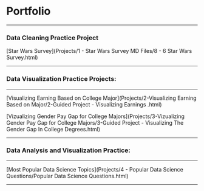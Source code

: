 # Portfolio

---

### Data Cleaning Practice Project

[Star Wars Survey](Projects/1 - Star Wars Survey MD Files/8 - 6 Star Wars Survey.html)

---
### Data Visualization Practice Projects: 
---
[Visualizing Earning Based on College Major](Projects/2-Visualizing Earning Based on Major/2-Guided Project - Visualizing Earnings .html)

[Vizualizing Gender Pay Gap for College Majors](Projects/3-Vizualizing Gender Pay Gap for College Majors/3-Guided Project - Visualizing The Gender Gap In College Degrees.html)

---
### Data Analysis and Visualization Practice:
---
[Most Popular Data Science Topics](Projects/4 - Popular Data Science Questions/Popular Data Science Questions.html)

---
